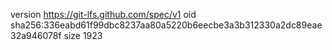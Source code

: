 version https://git-lfs.github.com/spec/v1
oid sha256:336eabd61f99dbc8237aa80a5220b6eecbe3a3b312330a2dc89eae32a946078f
size 1923
